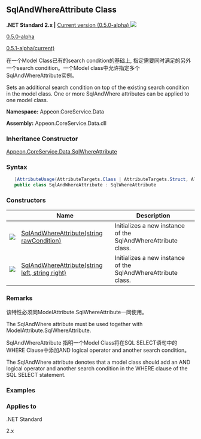 ## **SqlAndWhereAttribute Class**

**.NET Standard 2.x |**  <a href="javascript:void(0)" class="dropdown">Current version (0.5.0-alpha) <img src="~/images/dropdown.png"/></a>

<div class="otherversions"  value="versdiv">

<a href="javascript:void(0)">0.5.0-alpha</a>

<a href="javascript:void(0)">0.5.1-alpha(current)</a>

</div>

在一个Model Class已有的search condition的基础上, 指定需要同时满足的另外一个search condition。一个Model class中允许指定多个SqlAndWhereAttribute实例。

Sets an additional search condition on top of the existing search condition in the model class. One or more SqlAndWhere attributes can be applied to one model class.

 **Namespace:** Appeon.CoreService.Data

 **Assembly:** Appeon.CoreService.Data.dll

### **Inheritance Constructor**

[Appeon.CoreService.Data.SqlWhereAttribute](../SqlWhereAttribute/SqlWhereAttribute.html)

### **Syntax**

```c#
   [AttributeUsage(AttributeTargets.Class | AttributeTargets.Struct, AllowMultiple = true)]
   public class SqlAndWhereAttribute : SqlWhereAttribute
```

### **Constructors**

|                           | Name                                                         | Description                                                         |
| ------------------------- | ------------------------------------------------------------ | ------------------------------------------------------------ |
| ![](~/images/method.jpeg) | [SqlAndWhereAttribute(string rawCondition)](Constructor/SqlAndWhereAttribute1.html) | Initializes a new instance of the SqlAndWhereAttribute class. |
| ![](~/images/method.jpeg) | [SqlAndWhereAttribute(string left, string right)](Constructor/SqlAndWhereAttribute2.html) | Initializes a new instance of the SqlAndWhereAttribute class. |

### **Remarks**

该特性必须同ModelAttribute.SqlWhereAttribute一同使用。

The SqlAndWhere attribute must be used together with ModelAttribute.SqlWhereAttribute.

SqlAndWhereAttribute 指明一个Model Class将在SQL SELECT语句中的WHERE Clause中添加AND logical operator and another search condition。

The SqlAndWhere attribute denotes that a model class should add an AND logical operator and another search condition in the WHERE clause of the SQL SELECT statement.

### **Examples**



### **Applies to**

.NET Standard 

2.x